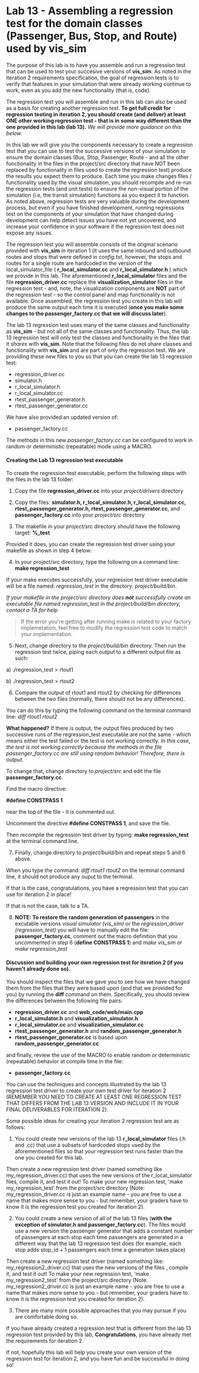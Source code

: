 # Lab 13 - Assembling a regression test for the domain classes (Passenger, Bus, Stop, and Route) used by vis_sim

  The purpose of this lab is to have you assemble and run a regression test that can be used to test your succesive versions 
of __vis_sim__.  As noted in the iteration 2 requirements specification, the goal of regression tests is to 
verify that features in your simulation that were already working continue to work, even as you add the new functionality
(that is, code). 

  The regression test you will assemble and run in this lab can also be used as a basis for creating another regression 
test.  __To get full credit for regression testing in iteration 2, you should create (and deliver) at least ONE other 
working regression test - that is in some way different than the one provided in this lab (lab 13).__ _We will provide more 
guidance on this below._ 

  In this lab we will give you the components necessary to create a regression test that you can use to test the successive versions of your simulation to ensure the domain classes (Bus, Stop, Passenger, Route - and all the other functionality in the files in the project/src directory that have NOT been replaced by functionality in files used to create the regression test) produce the results you expect them to produce.  Each time you make changes files / functionality used by the visual simulation, you should recompile and re-run the regression tests (and unit tests) to ensure the non-visual portion of the simulation (i.e, the transit simulation) functions as you expect it to function. As noted above, regression tests are very valuable during the development process,
but even if you have finished development, running regressions test on the components of your simulation that 
have changed during development can help detect issues you have not yet uncovered, and
increase your confidence in your software if the regression test does not expose any issues.

  The regression test you will assemble consists of the original scenario provided with __vis_sim__ in 
iteration 1 (it uses the same inbound and outbound routes and stops that were defined in _config.txt_, however, the stops and routes for a single route  are hardcoded in the version of the
local_simulator_file ( __r_local_simulator.cc__ and __r_local_simulator.h__ ) which we provide in this lab.
The aforementioned __r_local_simulator__ files and the file __regression_driver.cc__ replace the __visualization_simulator__ files in
the regression test - and, note, the visualization components are **NOT** part of the regression test - so the control panel and map functionality
is not available. Once assembled, the regression test you create in this lab will produce the same output each time
it is executed (**once you make some changes to the passenger_factory.cc that we will discuss later**). 

   The lab 13 regression test uses many of the same classes and functionality as __vis_sim__ -  but not all of the same classes
and functionality. Thus, the lab 13 regression test will only test the classes and functionality in the files that it _shares_ with  __vis_sim__. 
Note that the following files do not share classes and functionality with __vis_sim__ and are part of only the regression test.
We are providing these new files to you so that you can create the lab 13 regression test:

* regression_driver.cc
* simulator.h
* r_local_simulator.h
* r_local_simulator.cc
* rtest_passenger_generator.h
* rtest_passenger_generator.cc

We have also provided an updated version of:

* passenger_factory.cc 

The methods in this new *passenger_factory.cc* can be configured to work in random or deterministic (repeatable) mode using a MACRO.

#### Creating the Lab 13 regression test executable

To create the regression test executable, perform the following steps with the files in the lab 13 folder:

1) Copy the file **regression_driver.cc** into your _project/drivers_ directory

2) Copy the files: **simulator.h, r_local_simulator.h, r_local_simulator.cc, rtest_passenger_generator.h, rtest_passenger_generator.cc**, and 
**passenger_factory.cc** into your _project/src_ directory

3) The makefile in your _project/src_ directory should have the following target: **%_test**

  Provided it does, you can create the regression test driver using your makefile as shown in step 4 below:

4) In your project/src directory, type the following on a command line: **make regression_test**

  If your make executes successfully, your regression test driver executable will be a file named: *regression_test* in the directory: _project/build/bin_. 

  _If your makefile in the _project/src_ directory does **not** successfully create an executable file named *regression_test* in the _project/build/bin_ directory, 
  contact a TA for help_
  
> If the error you're getting after running make is related to your factory implemetation, feel free to modify the regression test code to match your implementation.

5) Next, change directory to the _project/build/bin_ directory.  Then run the regression test twice, piping each output to a different output file as such:

  a) ./regression_test > rtout1
  
  b) ./regression_test > rtout2
  
6) Compare the output of rtout1 and rtout2 by checking for differences between the two files (normally, there should not be any differences).

  You can do this by typing the following command on the terminal command line: *diff rtout1 rtout2*

**What happened?** If there is output, the output files produced by two successive runs of the regression_test executable are not the same - which means either the test failed or the test is not working correctly.
_In this case, the test is not working correctly because the methods in the file *passenger_factory.cc* are still using random behavior! Therefore, there is output._

To change that, change directory to _project/src_ and edit the file **passenger_factory.cc**. 

Find the macro directive:

**#define CONSTPASS 1** 

near the top of the file - it is commented out.

Uncomment the directive **#define CONSTPASS 1**, and save the file. 

Then recompile the regression test driver by typing: **make regression_test** at the terminal command line.

7) Finally, change directory to _project/build/bin_ and repeat steps 5 and 6 above.  

When you type the command: *diff rtout1 rtout2* on the terminal command line, it should not produce any ouput to the terminal.  

  If that is the case, congratulations, you have a regression test that you can use for iteration 2 in place!
  
  If that is not the case, talk to a TA.
  
8) **NOTE: To restore the random generation of passengers** in the excutable versions *visual simulator (vis_sim)* or the *regression_driver (regression_test)* you will have
to manually edit the file: **passenger_factory.cc**, comment out the macro definition that you uncommented in step 6 (**define CONSTPASS 1**)
and *make vis_sim* or *make regression_test*

#### Discussion and building your own regression test for iteration 2 (if you haven't already done so). 

You should inspect the files that we gave you to see how we have changed them from the files that they were based upon (and that we provided for you)
by running the **diff** command on them.  Specifically, you should review the differences between the following file pairs:

* **regression_driver.cc** and **web_code/web/main.cpp**
* **r_local_simulator.h** and **visualization_simulator.h**
* **r_local_simulator.cc** and **visualization_simulator.cc**
* **rtest_passenger_generator.h** and **random_passenger_generator.h**
* **rtest_passenger_generator.cc** is based upon **random_passenger_generator.cc**

and finally, review the use of the MACRO to enable random or deterministic (repeatable) behavior at compile time in the file:
* **passenger_factory.cc**

You can use the techniques and concepts illustrated by the lab 13 regression test driver to create your own test driver for iteration 2 
(REMEMBER YOU NEED TO CREATE AT LEAST ONE REGRESSION TEST THAT DIFFERS FROM THE LAB 13 VERSION AND INCLUDE IT IN YOUR FINAL DELIVERABLES FOR ITERATION 2). 

Some possible ideas for creating your iteration 2 regression test are as follows:

1) You could create new versions of the lab 13  **r_local_simulator** files (.h and .cc) that use a subsets of hardcoded stops used by the aforementioned files so that your regression test runs faster than the one you created for this lab.  

Then create a new regression test driver (named something like my_regression_driver.cc) that uses the new versions of the r_local_simulator files, compile it, and test it out! To make your new regression test,  'make my_regression_test' from the project/src directory (Note: my_regression_driver.cc is just an example name - you are free to use a name that makes more sense to you - but remember, your graders have to know it is the regression test you created for iteration 2).

2) You could create a new version of all of the lab 13 files (**with the exception of simulator.h and passenger_factory.cc**). The files would use a new version the passenger generator that adds a constant number
of passengers at each stop each time passengers are generated in a different way that the lab 13 regression test does (for example, each stop adds stop_id + 1 passengers each time a generation takes place)

Then create a new regression test driver (named something like: my_regression2_driver.cc) that uses the new versions of the files , compile it, and test it out! To make your new regression test,  'make my_regression2_test' from the project/src directory (Note: my_regression2_driver.cc is just an example name - you are free to use a name that makes more sense to you - but remember, your graders have to know it is the regression test you created for iteration 2).

3) There are many more possible approaches that you may pursue if you are comfortable doing so. 

If you have already created a regression test that 
is different from the lab 13 regression test provided by this lab, **Congratulations**, you have already met the requirements for iteration 2. 

If not, hopefully this
lab will help you create your own version of the regression test for iteration 2, and you have fun and be successful in doing so!




